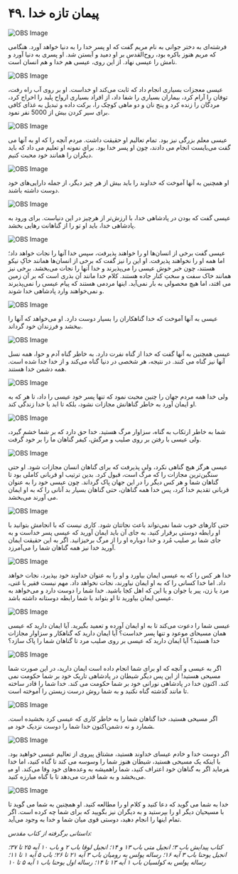 # ۴۹. پیمان تازه خدا

![OBS Image](https://cdn.door43.org/obs/jpg/360px/obs-en-49-01.jpg)

فرشته‌ای به دختر جوانی به نام مریم گفت که او پسر خدا را به دنیا خواهد آورد. هنگامی که مریم هنوز باکره بود، روح‌القدس بر او دمید و آبستن شد. او پسری به دنیا آورد و نامش را عیسی نهاد. از این روی، عیسی هم خدا و هم انسان است.

![OBS Image](https://cdn.door43.org/obs/jpg/360px/obs-en-49-02.jpg)

عیسی معجزات بسیاری انجام داد که ثابت می‌کند او خداست. او بر روی آب راه رفت، توفان را آرام کرد، بیماران بسیاری را شفا داد، از افراد بسیاری ارواح پلید را  اخراج کرد، مردگان را زنده کرد و پنج نان و دو ماهی کوچک را، برکت داده و تبدیل به غذای کافی برای سیر کردن بیش از 5000 نفر نمود.

![OBS Image](https://cdn.door43.org/obs/jpg/360px/obs-en-49-03.jpg)

عیسی معلم بزرگی نیز بود. تمام تعالیم او حقیقت داشت. مردم آنچه را که او به آنها می گفت می‌بایست انجام می دادند، چون او پسر خدا بود. برای نمونه او تعلیم می داد که باید دیگران را همانند خود محبت کنیم.

![OBS Image](https://cdn.door43.org/obs/jpg/360px/obs-en-49-04.jpg)

او همچنین به آنها آموخت که خداوند را باید بیش از هر چیز دیگر، از جمله دارایی‌های خود دوست داشته باشند.

![OBS Image](https://cdn.door43.org/obs/jpg/360px/obs-en-49-05.jpg)

عیسی گفت که بودن در پادشاهی خدا، با ارزش‌تر از هرچیز در این دنیاست. برای ورود به پادشاهی خدا، باید او تو را از گناهانت رهایی بخشد.

![OBS Image](https://cdn.door43.org/obs/jpg/360px/obs-en-49-06.jpg)

عیسی گفت برخی از انسان‌ها او را خواهند پذیرفت، سپس خدا آنها را نجات خواهد داد؛ اما همه او را نخواهند پذیرفت. او این را نیز گفت که برخی از انسان‌ها همانند خاکِ نیکو هستند، چون خبر خوش عیسی را می‌پذیرند و خدا آنها را نجات می‌بخشد. برخی نیز همانند خاک سفت و سختِ کنار جاده هستند. کلام خدا مانند آن بذری است که بر آن زمین می افتد، اما هیچ محصولی به بار نمی‌آید. اینها مردمی هستند که پیام عیسی را نمی‌پذیرند و نمی‌خواهند وارد پادشاهی خدا شوند.

![OBS Image](https://cdn.door43.org/obs/jpg/360px/obs-en-49-07.jpg)

عیسی به آنها آموخت که خدا گناهکاران را بسیار دوست دارد. او می‌خواهد که آنها را ببخشد و فرزندان خود گرداند.

![OBS Image](https://cdn.door43.org/obs/jpg/360px/obs-en-49-08.jpg)

عیسی همچنین به آنها گفت که خدا از گناه نفرت دارد. به خاطر گناه آدم و حوا، همه نسل آنها نیز گناه می کنند. در نتیجه، هر شخصی در دنیا گناه می‌کند و از خدا جدا شده است. همه دشمن خدا هستند.

![OBS Image](https://cdn.door43.org/obs/jpg/360px/obs-en-49-09.jpg)

ولی خدا همه مردم جهان را چنین محبت نمود که تنها پسر خود عیسی را داد، تا هر که به او ایمان آورد به خاطر گناهانش مجازات نشود، بلکه تا ابد با خدا زندگی کند.

![OBS Image](https://cdn.door43.org/obs/jpg/360px/obs-en-49-10.jpg)

شما به خاطر ارتکاب به گناه، سزاوار مرگ هستید. خدا حق دارد که بر شما خشم گیرد، ولی عیسی با رفتن بر روی صلیب و مرگش، کیفر گناهان ما را بر خود گرفت.

![OBS Image](https://cdn.door43.org/obs/jpg/360px/obs-en-49-11.jpg)

عیسی هرگز هیچ گناهی نکرد، ولی پذیرفت که برای گناهان انسان‌ مجازات شود. او حتی سنگین‌ترین مجازات را که مرگ است، قبول کرد. بدین ترتیب او قربانی کاملی بود تا گناهان شما و هر کس دیگر را در این جهان پاک گرداند. چون عیسی خود را به عنوان قربانی تقدیم خدا کرد، پس خدا همه گناهان، حتی گناهان بسیار بد آنانی را که به او ایمان می آورند می‌بخشد.

![OBS Image](https://cdn.door43.org/obs/jpg/360px/obs-en-49-12.jpg)

حتی کارهای خوب شما نمی‌تواند باعث نجاتتان شود. کاری نیست که با انجامش بتوانید با او رابطه دوستی برقرار کنید. به جای آن باید ایمان آورید که عیسی پسر خداست و به جای شما بر صلیب مُرد و خدا دوباره او را از مرگ برخیزانید. اگر به این حقیقت ایمان آورید خدا نیز همه گناهان شما را می‌آمرزد.

![OBS Image](https://cdn.door43.org/obs/jpg/360px/obs-en-49-13.jpg)

خدا هر کس را که به عیسی ایمان بیاورد و او را به عنوان خداوند خود بپذیرد، نجات خواهد داد. اما خدا کسانی را که به او ایمان نیاورند، نجات نخواهد داد. مهم نیست فقیر یا غنی، مرد یا زن، پیر یا جوان و یا این که اهل کجا باشید. خدا شما را دوست دارد و می‌خواهد به عیسی ایمان بیاورید تا او بتواند با شما رابطه دوستانه داشته باشد.

![OBS Image](https://cdn.door43.org/obs/jpg/360px/obs-en-49-14.jpg)

عیسی شما را دعوت می‌کند تا به او ایمان آورده و تعمید بگیرید. آیا ایمان دارید که عیسی همان مسیحای موعود و تنها پسر خداست؟ آیا ایمان دارید که گناهکار و سزاوار مجازات خدا هستید؟ آیا ایمان دارید که عیسی بر روی صلیب مرد تا گناهان شما را پاک سازد؟

![OBS Image](https://cdn.door43.org/obs/jpg/360px/obs-en-49-15.jpg)

اگر به عیسی و آنچه که او برای شما انجام داده است ایمان دارید، در این صورت شما مسیحی هستید! از این پس دیگر شیطان در پادشاهی تاریک خود بر شما حکومت نمی کند. اکنون خدا در پادشاهی نورانی خود بر شما حکومت می کند. خدا شما را قادر ساخته تا مانند گذشته گناه نکنید و به شما روش درست زیستن را آموخته است.

![OBS Image](https://cdn.door43.org/obs/jpg/360px/obs-en-49-16.jpg)

اگر مسیحی هستید، خدا گناهان شما را به خاطر کاری که عیسی کرد بخشیده است. اکنون خدا شما را دوست نزدیک خود می‎شمارد و نه دشمن.

![OBS Image](https://cdn.door43.org/obs/jpg/360px/obs-en-49-17.jpg)

اگر دوست خدا و خادم عیسای خداوند هستید، مشتاق پیروی از تعالیم عیسی خواهید بود. با اینکه یک مسیحی هستید، شیطان هنوز شما را وسوسه می کند تا گناه کنید، اما خدا همیشه به وعده‌های خود وفا می‌کند. او می‎فرماید اگر به گناهان خود اعتراف کنید، شما را می‌بخشد و به شما قدرت می‌دهد تا با گناه مبارزه کنید.

![OBS Image](https://cdn.door43.org/obs/jpg/360px/obs-en-49-18.jpg)

خدا به شما می گوید که دعا کنید و کلام او را مطالعه کنید. او همچنین به شما می گوید تا با مسیحیان دیگر او را بپرستید و به دیگران نیز بگویید که برای شما چه کرده است. اگر تمام اینها را انجام دهید، دوستی قوی میان شما و خدا به وجود می‌آید.

_داستانی برگرفته از کتاب مقدس:_

_کتاب پیدایش باب ۳؛ انجیل متی باب ۱۳ و ۱۴؛ انجیل لوقا باب ۲ و باب ۱۰ آیه ۲۵ تا ۳۷؛ انجیل یوحنا باب ۳ آیه ۱۶؛ رساله پولس به رومیان باب ۳ آیه ۲۱ تا ۲۶؛ باب ۵ آیه ۱ تا ۱۱؛ رساله پولس به کولسیان باب ۱ آیه ۱۳ تا ۱۴؛ رساله اول یوحنا باب ۱ آیه ۵ تا ۱۰_
